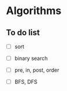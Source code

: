 # Algorithms

## To do list
- [ ] sort
- [ ] binary search
- [ ] pre, in, post, order
- [ ] BFS, DFS

